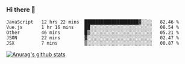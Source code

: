 ### Hi there 👋



<!--
**webB1an/webB1an** is a ✨ _special_ ✨ repository because its `README.md` (this file) appears on your GitHub profile.

Here are some ideas to get you started:

- 🔭 I’m currently working on ...
- 🌱 I’m currently learning ...
- 👯 I’m looking to collaborate on ...
- 🤔 I’m looking for help with ...
- 💬 Ask me about ...
- 📫 How to reach me: ...
- 😄 Pronouns: ...
- ⚡ Fun fact: ...
-->

<!--START_SECTION:waka-->
```text
JavaScript   12 hrs 22 mins  ████████████████████▓░░░░   82.46 % 
Vue.js       1 hr 16 mins    ██░░░░░░░░░░░░░░░░░░░░░░░   08.54 % 
Other        46 mins         █▒░░░░░░░░░░░░░░░░░░░░░░░   05.21 % 
JSON         22 mins         ▓░░░░░░░░░░░░░░░░░░░░░░░░   02.47 % 
JSX          7 mins          ▒░░░░░░░░░░░░░░░░░░░░░░░░   00.87 % 
```
<!--END_SECTION:waka-->


[![Anurag's github stats](https://github-readme-stats.vercel.app/api?username=webB1an&show_icons=true&theme=radical)](https://github.com/anuraghazra/github-readme-stats)

